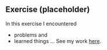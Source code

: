 ## Exercise (placeholder)

In this exercise I encountered
- problems
and
- learned things
...
See my work [here](https://shenshenl.github.io/cdv-student/coding-exercises/placeholder/website/).

<!-- See my work [here](https://leoneckert.github.io/cdv-student/coding-exercises/placeholder/website/). (note this link goes to GitHub Pages, the *public* face of this project)
̨ -->

